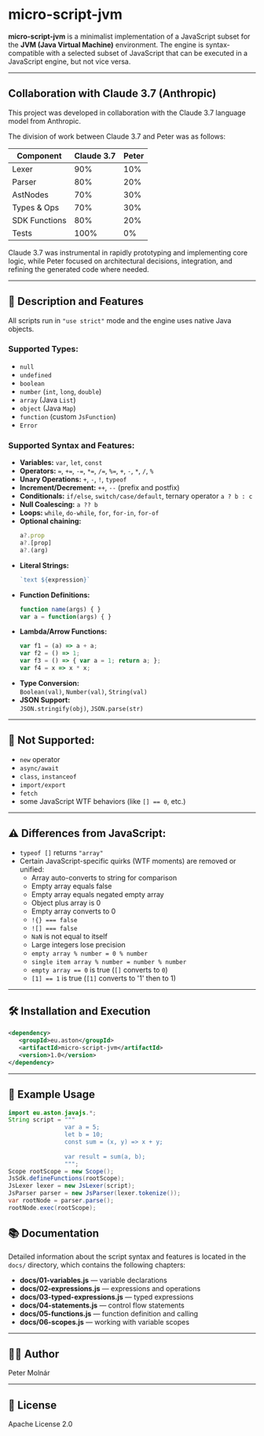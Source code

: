 
# micro-script-jvm

**micro-script-jvm** is a minimalist implementation of a JavaScript subset for the **JVM (Java Virtual Machine)** environment. The engine is syntax-compatible with a selected subset of JavaScript that can be executed in a JavaScript engine, but not vice versa.

---
## Collaboration with Claude 3.7 (Anthropic)

This project was developed in collaboration with the Claude 3.7 language model from Anthropic.

The division of work between Claude 3.7 and Peter was as follows:

| Component     | Claude 3.7 | Peter |
|---------------|------------|-------|
| Lexer         | 90%        | 10%   |
| Parser        | 80%        | 20%   |
| AstNodes      | 70%        | 30%   |
| Types & Ops   | 70%        | 30%   |
| SDK Functions | 80%        | 20%   |
| Tests         | 100%       | 0%    |

Claude 3.7 was instrumental in rapidly prototyping and implementing core logic, while Peter focused on architectural decisions, integration, and refining the generated code where needed.

---

## 📑 Description and Features

All scripts run in `"use strict"` mode and the engine uses native Java objects.

### Supported Types:
- `null`
- `undefined`
- `boolean`
- `number` (`int`, `long`, `double`)
- `array` (Java `List`)
- `object` (Java `Map`)
- `function` (custom `JsFunction`)
- `Error`

### Supported Syntax and Features:

- **Variables:** `var`, `let`, `const`
- **Operators:** `=`, `+=`, `-=`, `*=`, `/=`, `%=`, `+`, `-`, `*`, `/`, `%`
- **Unary Operations:** `+`, `-`, `!`, `typeof`
- **Increment/Decrement:** `++`, `--` (prefix and postfix)
- **Conditionals:** `if/else`, `switch/case/default`, ternary operator `a ? b : c`
- **Null Coalescing:** `a ?? b`
- **Loops:** `while`, `do-while`, `for`, `for-in`, `for-of`
- **Optional chaining:**
  ```javascript
  a?.prop
  a?.[prop]
  a?.(arg)
  ```
- **Literal Strings:**
  ```javascript
  `text ${expression}`
  ```
- **Function Definitions:**
  ```javascript
  function name(args) { }
  var a = function(args) { }
  ```
- **Lambda/Arrow Functions:**
  ```javascript
  var f1 = (a) => a + a;
  var f2 = () => 1;
  var f3 = () => { var a = 1; return a; };
  var f4 = x => x * x;
  ```
- **Type Conversion:**  
  `Boolean(val)`, `Number(val)`, `String(val)`
- **JSON Support:**  
  `JSON.stringify(obj)`, `JSON.parse(str)`
---

## 🚫 Not Supported:

- `new` operator
- `async/await`
- `class`, `instanceof`
- `import/export`
- `fetch`
- some JavaScript WTF behaviors (like `[] == 0`, etc.)

---

## ⚠️ Differences from JavaScript:

- `typeof []` returns `"array"`
- Certain JavaScript-specific quirks (WTF moments) are removed or unified:
   - Array auto-converts to string for comparison
   - Empty array equals false
   - Empty array equals negated empty array
   - Object plus array is 0
   - Empty array converts to 0
   - `!{} === false`
   - `![] === false`
   - `NaN` is not equal to itself
   - Large integers lose precision
   - `empty array % number = 0 % number`
   - `single item array % number = number % number`
   - `empty array == 0` is true (`[]` converts to `0`)
   - `[1] == 1` is true (`[1]` converts to '1' then to 1)

---

## 🛠️ Installation and Execution
```xml
<dependency>
   <groupId>eu.aston</groupId>
   <artifactId>micro-script-jvm</artifactId>
   <version>1.0</version>
</dependency>
```

---

## 📖 Example Usage

```java
import eu.aston.javajs.*;
String script = """           
                var a = 5;
                let b = 10;
                const sum = (x, y) => x + y;
                
                var result = sum(a, b);
                """;
Scope rootScope = new Scope();
JsSdk.defineFunctions(rootScope);
JsLexer lexer = new JsLexer(script);
JsParser parser = new JsParser(lexer.tokenize());
var rootNode = parser.parse();
rootNode.exec(rootScope);

```
## 📚 Documentation

Detailed information about the script syntax and features is located in the `docs/` directory, which contains the following chapters:

- **docs/01-variables.js** — variable declarations
- **docs/02-expressions.js** — expressions and operations
- **docs/03-typed-expressions.js** — typed expressions
- **docs/04-statements.js** — control flow statements
- **docs/05-functions.js** — function definition and calling
- **docs/06-scopes.js** — working with variable scopes
---

## 👨‍💻 Author

Peter Molnár

---

## 📄 License

Apache License 2.0
